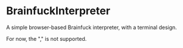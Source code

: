 # BrainfuckInterpreter

A simple browser-based Brainfuck interpreter, with a terminal design.

For now, the "," is not supported.
